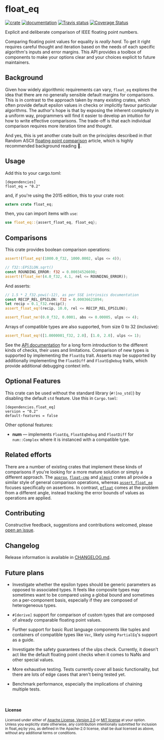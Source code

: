 <!--
    THIS FILE IS GENERATED FROM crates-io.md AND LICENSE.md.
    DO NOT EDIT IT DIRECTLY.
-->

# float_eq

[![crate](https://img.shields.io/crates/v/float_eq.svg)](https://crates.io/crates/float_eq)
[![documentation](https://docs.rs/float_eq/badge.svg)](https://docs.rs/float_eq)
[![Travis status](https://travis-ci.com/jtempest/float_eq-rs.svg?branch=master)](https://travis-ci.com/github/jtempest/float_eq-rs)
[![Coverage Status](https://coveralls.io/repos/github/jtempest/float_eq-rs/badge.svg?branch=master)](https://coveralls.io/github/jtempest/float_eq-rs?branch=master)

Explicit and deliberate comparison of IEEE floating point numbers.

Comparing floating point values for equality is *really hard*. To get it
right requires careful thought and iteration based on the needs of each
specific algorithm's inputs and error margins. This API provides a toolbox
of components to make your options clear and your choices explicit to
future maintainers.

## Background

Given how widely algorithmic requirements can vary, `float_eq` explores the
idea that there are no generally sensible default margins for comparisons.
This is in contrast to the approach taken by many existing crates, which often
provide default epsilon values in checks or implicitly favour particular
algorithms. The author's hope is that by exposing the inherent complexity in
a uniform way, programmers will find it easier to develop an intuition for how
to write effective comparisons. The trade-off is that each individual
comparison requires more iteration time and thought.

And yes, this is yet another crate built on the principles described in *that*
Random ASCII [floating point comparison] article, which is highly recommended
background reading 🙂.

## Usage

Add this to your cargo.toml:

```
[dependencies]
float_eq = "0.2"
```

and, if you're using the 2015 edition, this to your crate root:

```rust
extern crate float_eq;
```

then, you can import items with `use`:

```rust
use float_eq::{assert_float_eq, float_eq};
```

## Comparisons

This crate provides boolean comparison operations:

```rust
assert!(float_eq!(1000.0_f32, 1000.0002, ulps <= 4));

// f32::EPSILON.sqrt()
const ROUNDING_ERROR: f32 = 0.00034526698;
assert!(float_ne!(4.0_f32, 4.1, rel <= ROUNDING_ERROR));
```

And asserts:

```rust
// 1.5 * 2_f32.powi(-12), as per SSE intrinsics documentation
const RECIP_REL_EPSILON: f32 = 0.00036621094; 
let recip = 0.1_f32.recip();
assert_float_eq!(recip, 10.0, rel <= RECIP_REL_EPSILON);

assert_float_ne!(0.0_f32, 0.0001, abs <= 0.00005, ulps <= 4);
```

Arrays of compatible types are also supported, from size 0 to 32 (inclusive):

```rust
assert_float_eq!([1.0000001_f32, 2.0], [1.0, 2.0], ulps <= 1);
```

See the [API documentation] for a long form introduction to the different kinds
of checks, their uses and limitations. Comparison of new types is supported by 
implementing the `FloatEq` trait. Asserts may be supported by additionally 
implementing the `FloatDiff` and `FloatEqDebug` traits, which provide additional
debugging context info.

## Optional Features

This crate can be used without the standard library (`#![no_std]`) by disabling
the default `std` feature. Use this in `Cargo.toml`:

```
[dependencies.float_eq]
version = "0.2"
default-features = false
```

Other optional features:
- **num** — implements `FloatEq`, `FloatEqDebug` and `FloatDiff` for 
  `num::Complex` where it is instanced with a compatible type.

## Related efforts

There are a number of existing crates that implement these kinds of comparisons
if you're looking for a more mature solution or simply a different approach.
The [`approx`], [`float-cmp`] and [`almost`] crates all provide a similar style
of general comparison operations, whereas [`assert_float_eq`] focuses
specifically on assertions. In contrast, [`efloat`] comes at the problem from a
different angle, instead tracking the error bounds of values as operations are
applied.

## Contributing 

Constructive feedback, suggestions and contributions welcomed, please
[open an issue].

## Changelog

Release information is available in [CHANGELOG.md](CHANGELOG.md).

## Future plans

- Investigate whether the epsilon types should be generic parameters as opposed
  to associated types. It feels like composite types may sometimes want to be
  compared using a global bound and sometimes on a per-component basis, especially
  if they are composed of heterogeneous types.

- `#[derive]` support for comparison of custom types that are composed of 
  already comparable floating point values.

- Further support for basic Rust language components like tuples and containers
  of compatible types like `Vec`, likely using `PartialEq`'s support as a guide.

- Investigate the safety guarantees of the ulps check. Currently, it doesn't
  act like the default floating point checks when it comes to NaNs and other
  special values.

- More exhaustive testing. Tests currently cover all basic functionality, but
  there are lots of edge cases that aren't being tested yet.

- Benchmark performance, especially the implications of chaining multiple tests.

[API documentation]: https://docs.rs/float_eq
[floating point comparison]: https://randomascii.wordpress.com/2012/02/25/comparing-floating-point-numbers-2012-edition/
[open an issue]: https://github.com/jtempest/float_eq-rs/issues/new
[`almost`]: https://crates.io/crates/almost
[`approx`]: https://crates.io/crates/approx
[`assert_float_eq`]: https://crates.io/crates/assert_float_eq
[`efloat`]: https://crates.io/crates/efloat
[`float-cmp`]: https://crates.io/crates/float-cmp

<br>

#### License

<sup>
Licensed under either of <a href="LICENSE-APACHE">Apache License, Version
2.0</a> or <a href="LICENSE-MIT">MIT license</a> at your option.
</sup>

<br>

<sub>
Unless you explicitly state otherwise, any contribution intentionally submitted
for inclusion in float_eq by you, as defined in the Apache-2.0 license, shall be
dual licensed as above, without any additional terms or conditions.
</sub>